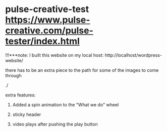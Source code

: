 # pulse-creative-test   https://www.pulse-creative.com/pulse-tester/index.html  

!!!***note: I built this website on my local host: http://localhost/wordpress-website/  

there has to be an extra piece to the path for some of the images to come through  

./  

extra features: 

1. Added a spin animation to the "What we do" wheel 

2. sticky header 

3. video plays after pushing the play button
